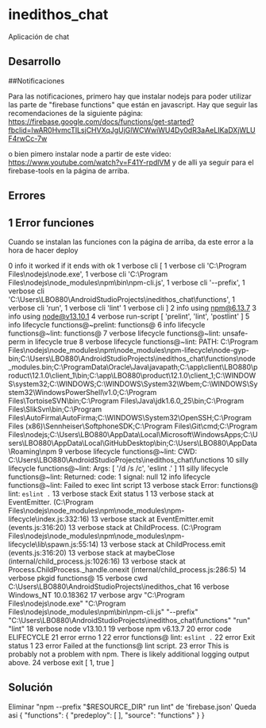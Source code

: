# inedithos_chat

Aplicación de chat

## Desarrollo 
##Notificaciones 

Para las notificaciones, primero hay que instalar nodejs para poder utilizar las parte de "firebase functions" que están en javascript. 
Hay que seguir las recomendaciones de la siguiente página: 
https://firebase.google.com/docs/functions/get-started?fbclid=IwAR0HvmcTILsjCHVXqJgUjGlWCWwiWU4Dy0dR3aAeLIKaDXjWLUF4rwCc-7w

o bien pimero instalar node a partir de este video:
https://www.youtube.com/watch?v=F41Y-rpdlVM
y de alli ya seguir para el firebase-tools en la página de arriba.

## Errores 
## 1 Error funciones 
Cuando se instalan las funciones con la página de arriba, da este error a la hora de hacer deploy

0 info it worked if it ends with ok
1 verbose cli [
1 verbose cli   'C:\\Program Files\\nodejs\\node.exe',
1 verbose cli   'C:\\Program Files\\nodejs\\node_modules\\npm\\bin\\npm-cli.js',
1 verbose cli   '--prefix',
1 verbose cli   'C:\\Users\\LBO880\\AndroidStudioProjects\\inedithos_chat\\functions',
1 verbose cli   'run',
1 verbose cli   'lint'
1 verbose cli ]
2 info using npm@6.13.7
3 info using node@v13.10.1
4 verbose run-script [ 'prelint', 'lint', 'postlint' ]
5 info lifecycle functions@~prelint: functions@
6 info lifecycle functions@~lint: functions@
7 verbose lifecycle functions@~lint: unsafe-perm in lifecycle true
8 verbose lifecycle functions@~lint: PATH: C:\Program Files\nodejs\node_modules\npm\node_modules\npm-lifecycle\node-gyp-bin;C:\Users\LBO880\AndroidStudioProjects\inedithos_chat\functions\node_modules\.bin;C:\ProgramData\Oracle\Java\javapath;C:\app\client\LBO880\product\12.1.0\client_1\bin;C:\app\LBO880\product\12.1.0\client_1;C:\WINDOWS\system32;C:\WINDOWS;C:\WINDOWS\System32\Wbem;C:\WINDOWS\System32\WindowsPowerShell\v1.0\;C:\Program Files\TortoiseSVN\bin;C:\Program Files\Java\jdk1.6.0_25\bin;C:\Program Files\SlikSvn\bin\;C:\Program Files\AutoFirma\AutoFirma;C:\WINDOWS\System32\OpenSSH\;C:\Program Files (x86)\Sennheiser\SoftphoneSDK\;C:\Program Files\Git\cmd;C:\Program Files\nodejs\;C:\Users\LBO880\AppData\Local\Microsoft\WindowsApps;C:\Users\LBO880\AppData\Local\GitHubDesktop\bin;C:\Users\LBO880\AppData\Roaming\npm
9 verbose lifecycle functions@~lint: CWD: C:\Users\LBO880\AndroidStudioProjects\inedithos_chat\functions
10 silly lifecycle functions@~lint: Args: [ '/d /s /c', 'eslint .' ]
11 silly lifecycle functions@~lint: Returned: code: 1  signal: null
12 info lifecycle functions@~lint: Failed to exec lint script
13 verbose stack Error: functions@ lint: `eslint .`
13 verbose stack Exit status 1
13 verbose stack     at EventEmitter.<anonymous> (C:\Program Files\nodejs\node_modules\npm\node_modules\npm-lifecycle\index.js:332:16)
13 verbose stack     at EventEmitter.emit (events.js:316:20)
13 verbose stack     at ChildProcess.<anonymous> (C:\Program Files\nodejs\node_modules\npm\node_modules\npm-lifecycle\lib\spawn.js:55:14)
13 verbose stack     at ChildProcess.emit (events.js:316:20)
13 verbose stack     at maybeClose (internal/child_process.js:1026:16)
13 verbose stack     at Process.ChildProcess._handle.onexit (internal/child_process.js:286:5)
14 verbose pkgid functions@
15 verbose cwd C:\Users\LBO880\AndroidStudioProjects\inedithos_chat
16 verbose Windows_NT 10.0.18362
17 verbose argv "C:\\Program Files\\nodejs\\node.exe" "C:\\Program Files\\nodejs\\node_modules\\npm\\bin\\npm-cli.js" "--prefix" "C:\\Users\\LBO880\\AndroidStudioProjects\\inedithos_chat\\functions" "run" "lint"
18 verbose node v13.10.1
19 verbose npm  v6.13.7
20 error code ELIFECYCLE
21 error errno 1
22 error functions@ lint: `eslint .`
22 error Exit status 1
23 error Failed at the functions@ lint script.
23 error This is probably not a problem with npm. There is likely additional logging output above.
24 verbose exit [ 1, true ]

## Solución
Eliminar "npm --prefix \"$RESOURCE_DIR\" run lint" de 'firebase.json'
Queda asi
{
  "functions": {
    "predeploy": [
    ],
    "source": "functions"
  }
}
